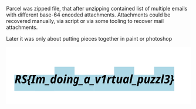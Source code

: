 Parcel was zipped file, that after unzipping contained list of multiple emails with different base-64 encoded attachments. Attachments could be recovered manually, via script or via some tooling to recover mail attachments.

Later it was only about putting pieces together in paint or photoshop

![puzzle](https://github.com/lasq88/CTF/blob/main/ritsec2021/forensics/parcel/puzzle2.PNG)
